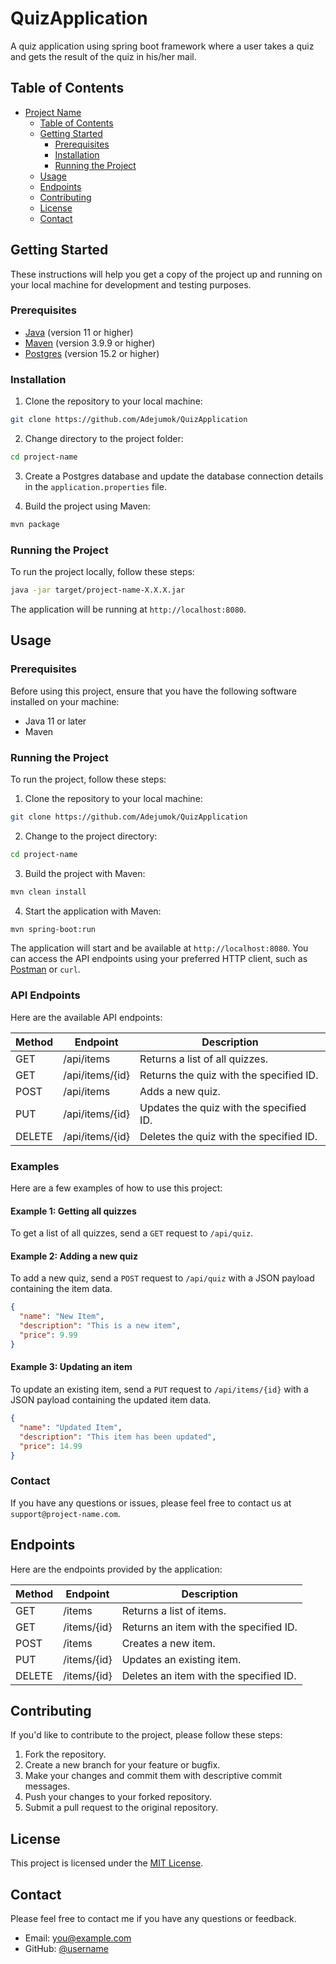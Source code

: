 # QuizApplication
A quiz application using spring boot framework where a user takes a quiz and gets the result of the quiz in his/her mail.

## Table of Contents

- [Project Name](#project-name)
  - [Table of Contents](#table-of-contents)
  - [Getting Started](#getting-started)
    - [Prerequisites](#prerequisites)
    - [Installation](#installation)
    - [Running the Project](#running-the-project)
  - [Usage](#usage)
  - [Endpoints](#endpoints)
  - [Contributing](#contributing)
  - [License](#license)
  - [Contact](#contact)

## Getting Started

These instructions will help you get a copy of the project up and running on your local machine for development and testing purposes.

### Prerequisites

- [Java](https://www.java.com/) (version 11 or higher)
- [Maven](https://maven.apache.org/) (version 3.9.9 or higher)
- [Postgres](https://www.postgresql.org/) (version 15.2 or higher)

### Installation

1. Clone the repository to your local machine:

```bash
git clone https://github.com/Adejumok/QuizApplication
```

2. Change directory to the project folder:

```bash
cd project-name
```

3. Create a Postgres database and update the database connection details in the `application.properties` file.

4. Build the project using Maven:

```bash
mvn package
```

### Running the Project

To run the project locally, follow these steps:

```bash
java -jar target/project-name-X.X.X.jar
```

The application will be running at `http://localhost:8080`.


## Usage

### Prerequisites

Before using this project, ensure that you have the following software installed on your machine:

- Java 11 or later
- Maven

### Running the Project

To run the project, follow these steps:

1. Clone the repository to your local machine:

```bash
git clone https://github.com/Adejumok/QuizApplication
```

2. Change to the project directory:

```bash
cd project-name
```

3. Build the project with Maven:

```bash
mvn clean install
```

4. Start the application with Maven:

```bash
mvn spring-boot:run
```

The application will start and be available at `http://localhost:8080`. You can access the API endpoints using your preferred HTTP client, such as [Postman](https://www.postman.com/) or `curl`.

### API Endpoints

Here are the available API endpoints:

| Method | Endpoint | Description |
| ------ | -------- | ----------- |
| GET    | /api/items | Returns a list of all quizzes. |
| GET    | /api/items/{id} | Returns the quiz with the specified ID. |
| POST   | /api/items | Adds a new quiz. |
| PUT    | /api/items/{id} | Updates the quiz with the specified ID. |
| DELETE | /api/items/{id} | Deletes the quiz with the specified ID. |

### Examples

Here are a few examples of how to use this project:

#### Example 1: Getting all quizzes

To get a list of all quizzes, send a `GET` request to `/api/quiz`.

#### Example 2: Adding a new quiz

To add a new quiz, send a `POST` request to `/api/quiz` with a JSON payload containing the item data.

```json
{
  "name": "New Item",
  "description": "This is a new item",
  "price": 9.99
}
```

#### Example 3: Updating an item

To update an existing item, send a `PUT` request to `/api/items/{id}` with a JSON payload containing the updated item data.

```json
{
  "name": "Updated Item",
  "description": "This item has been updated",
  "price": 14.99
}
```

### Contact

If you have any questions or issues, please feel free to contact us at `support@project-name.com`.
## Endpoints

Here are the endpoints provided by the application:

| Method | Endpoint | Description |
| ------ | -------- | ----------- |
| GET    | /items   | Returns a list of items. |
| GET    | /items/{id} | Returns an item with the specified ID. |
| POST   | /items   | Creates a new item. |
| PUT    | /items/{id} | Updates an existing item. |
| DELETE | /items/{id} | Deletes an item with the specified ID. |

## Contributing

If you'd like to contribute to the project, please follow these steps:

1. Fork the repository.
2. Create a new branch for your feature or bugfix.
3. Make your changes and commit them with descriptive commit messages.
4. Push your changes to your forked repository.
5. Submit a pull request to the original repository.

## License

This project is licensed under the [MIT License](LICENSE).

## Contact

Please feel free to contact me if you have any questions or feedback.

- Email: [you@example.com](mailto:you@example.com)
- GitHub: [@username](https://github.com/username)
